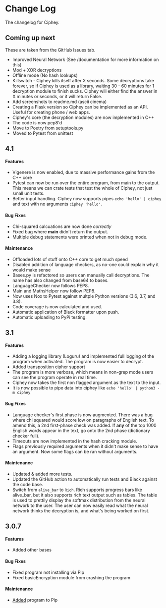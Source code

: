 # Change Log
The changelog for Ciphey.

## Coming up next
These are taken from the GitHub Issues tab.
* Improved Neural Network (See /documentation for more information on this)
* Mod + XOR decryptions
* Offline mode (No hash lookups)
* Killswitch - Ciphey kills itself after X seconds. Some decryptions take forever, so if Ciphey is used as a library, waiting 30 - 60 minutes for 1 decryption module to finish sucks. Ciphey will either find the answer in X minutes or seconds, or it will return False.
* Add screenshots to readme.md (ascii cinema)
* Creating a Flask version so Ciphey can be implemented as an API. Useful for creating phone / web apps.
* Ciphey's core (the decryption modules) are now implemented in C++
* The code is now pep8'd
* Move to Poetry from setuptools.py
* Moved to Pytest from unittest
## 4.1
#### Features
* Vigenere is now enabled, due to massive performance gains from the C++ core
* Pytest can now be run over the entire program, from main to the output. This means we can crate tests that test the whole of Ciphey, not just small unit tests.
* Better input handling. Ciphey now supports pipes `echo 'hello' | ciphey` and text with no arguments `ciphey 'hello'.`
#### Bug Fixes
* Chi-squared calcuations are now done _correctly_
* Fixed bug where __main__ didn't return the output.
* Multiple debug statements were printed when not in debug mode.
#### Maintenance
* Offloaded lots of stuff onto C++ core to get much speed
* Disabled addition of language checkers, as no-one could explain why it would make sense
* Bases.py is refactored so users can manually call decryptions. The name has also changed from base64 to bases.
* LanguageChecker now follows PEP8.
* Main and MathsHelper now follow PEP8.
* Now uses Nox to Pytest against multple Python versions (3.6, 3.7, and 3.8).
* Code coverage is now calculated and used.
* Automatic application of Black formatter upon push.
* Automatic uploading to PyPi testing.
## 3.1
#### Features
* Adding a logging library (Loguru) and implemented full logging of the
program when activated. The program is now easier to decrypt.
* Added transposition cipher support
* The program is more verbose, which means in non-grep mode users can see the
program operate in real time.
* Ciphey now takes the first non flagged argument as the text to the input.
* It is now possible to pipe data into ciphey like `echo 'hello' | python3 -m ciphey`
#### Bug Fixes
* Language checker's first phase is now augmented. There was a bug where chi
squared would score low on paragraphs of English text. To amend this, a 2nd
first-phase check was added. If __any__ of the top 1000 English words appear
in the text, go onto the 2nd phase (dictionary checker full).
* Timeouts are now implemented in the hash cracking module.
* Flags previously required arguments when it didn't make sense to have an argument. Now some flags can be ran without arguments.
#### Maintenance
* Updated & added more tests.
* Updated the GitHub action to automatically run tests and Black against the
code base.
* Switch from `alive_bar` to ``Rich``. Rich supports progress bars like alive_bar,
but it also supports rich text output such as tables. The table is used to
prettily display the softmax distribution from the neural network to the user.
The user can now easily read what the neural network thinks the decryption is,
and what's being worked on first.
## 3.0.7
#### Features
* Added other bases
#### Bug Fixes
* Fixed program not installing via Pip
* Fixed basicEncryption module from crashing the program
#### Maintenance
* [Added](Added) program to Pip
